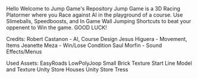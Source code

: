 Hello Welcome to Jump Game's Repository
Jump Game is a 3D Racing Platormer where you Race against AI in the playground of a course. Use Slimeballs, Speedboosts, and In Game Wall Jumping Shortcuts to beat your oppenent to Win the game. GOOD LUCK!

Credits:
Robert Castanon - AI, Course Design
Jesus Higuera - Movement, Items
Jeanette Meza - Win/Lose Condition
Saul Morfin - Sound Effects/Menus

Used Assets:
EasyRoads
LowPolyJoop
Small Brick Texture
Start Line Model and Texture
Unity Store Houses
Unity Store Tress

